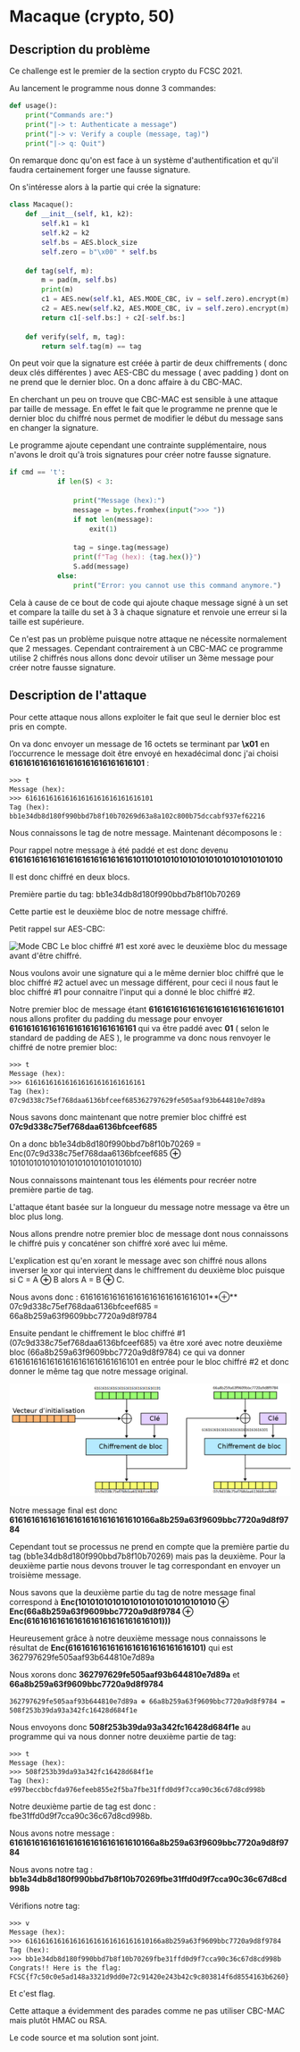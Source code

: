 # Macaque (crypto, 50)



## Description du problème

Ce challenge est le premier de la section crypto du FCSC 2021.

Au lancement le programme nous donne 3 commandes: 
```py
def usage():
    print("Commands are:")
    print("|-> t: Authenticate a message")
    print("|-> v: Verify a couple (message, tag)")
    print("|-> q: Quit")
```

On remarque donc qu'on est face à un système d'authentification et qu'il faudra certainement forger une fausse signature.

On s'intéresse alors à la partie qui crée la signature:

```py
class Macaque():
    def __init__(self, k1, k2):
        self.k1 = k1
        self.k2 = k2
        self.bs = AES.block_size
        self.zero = b"\x00" * self.bs

    def tag(self, m):
        m = pad(m, self.bs)
        print(m)
        c1 = AES.new(self.k1, AES.MODE_CBC, iv = self.zero).encrypt(m)
        c2 = AES.new(self.k2, AES.MODE_CBC, iv = self.zero).encrypt(m)
        return c1[-self.bs:] + c2[-self.bs:]

    def verify(self, m, tag):
        return self.tag(m) == tag
```

On peut voir que la signature est créée à partir de deux chiffrements ( donc deux clés différentes ) avec AES-CBC du message ( avec padding ) dont on ne prend que le dernier bloc. On a donc affaire à du CBC-MAC.

En cherchant un peu on trouve que CBC-MAC est sensible à une attaque par taille de message. En effet le fait que le programme ne prenne que le dernier bloc du chiffré nous permet de modifier le début du message sans en changer la signature.

Le programme ajoute cependant une contrainte supplémentaire, nous n'avons le droit qu'à trois signatures pour créer notre fausse signature.

```py
if cmd == 't':
            if len(S) < 3:

                print("Message (hex):")
                message = bytes.fromhex(input(">>> "))
                if not len(message):
                    exit(1)

                tag = singe.tag(message)
                print(f"Tag (hex): {tag.hex()}")
                S.add(message)
            else:
                print("Error: you cannot use this command anymore.")
```

Cela à cause de ce bout de code qui ajoute chaque message signé à un set et compare la taille du set à 3 à chaque signature et renvoie une erreur si la taille est supérieure.

Ce n'est pas un problème puisque notre attaque ne nécessite normalement que 2 messages. Cependant contrairement à un CBC-MAC ce programme utilise 2 chiffrés nous allons donc devoir utiliser un 3ème message pour créer notre fausse signature.

## Description de l'attaque

Pour cette attaque nous allons exploiter le fait que seul le dernier bloc est pris en compte.

On va donc envoyer un message de 16 octets se terminant par **\x01** en l’occurrence le message doit être envoyé en hexadécimal donc j'ai choisi **61616161616161616161616161616101** :
```
>>> t
Message (hex):
>>> 61616161616161616161616161616101
Tag (hex): bb1e34db8d180f990bbd7b8f10b70269d63a8a102c800b75dccabf937ef62216
```

Nous connaissons le tag de notre message. Maintenant décomposons le :

Pour rappel notre message à été paddé et est donc devenu **6161616161616161616161616161610110101010101010101010101010101010**

Il est donc chiffré en deux blocs.

Première partie du tag:
bb1e34db8d180f990bbd7b8f10b70269

Cette partie est le deuxième bloc de notre message chiffré.

Petit rappel sur AES-CBC:

![Mode CBC](https://upload.wikimedia.org/wikipedia/commons/thumb/4/42/Schema_CBC.svg/1920px-Schema_CBC.svg.png)
Le bloc chiffré #1 est xoré avec le deuxième bloc du message avant d'être chiffré.

Nous voulons avoir une signature qui a le même dernier bloc chiffré que le bloc chiffré #2 actuel avec un message différent, pour ceci il nous faut le bloc chiffré #1 pour connaitre l'input qui a donné le bloc chiffré #2.

Notre premier bloc de message étant **61616161616161616161616161616101** nous allons profiter du padding du message pour envoyer **616161616161616161616161616161** qui va être paddé avec **01** ( selon le standard de padding de AES ), le programme va donc nous renvoyer le chiffré de notre premier bloc:

```
>>> t
Message (hex):
>>> 616161616161616161616161616161
Tag (hex): 07c9d338c75ef768daa6136bfceef685362797629fe505aaf93b644810e7d89a
```

Nous savons donc maintenant que notre premier bloc chiffré est **07c9d338c75ef768daa6136bfceef685**

On a donc bb1e34db8d180f990bbd7b8f10b70269 = Enc(07c9d338c75ef768daa6136bfceef685 **⊕** 10101010101010101010101010101010)

Nous connaissons maintenant tous les éléments pour recréer notre première partie de tag.

L'attaque étant basée sur la longueur du message notre message va être un bloc plus long.

Nous allons prendre notre premier bloc de message dont nous connaissons le chiffré puis y concaténer son chiffré xoré avec lui même.

L'explication est qu'en xorant le message avec son chiffré nous allons inverser le xor qui intervient dans le chiffrement du deuxième bloc puisque si C = A **⊕** B alors A = B **⊕** C.

Nous avons donc :
61616161616161616161616161616101**⊕** 07c9d338c75ef768daa6136bfceef685  = 66a8b259a63f9609bbc7720a9d8f9784

Ensuite pendant le chiffrement le bloc chiffré #1 (07c9d338c75ef768daa6136bfceef685) va être xoré avec notre deuxième bloc (66a8b259a63f9609bbc7720a9d8f9784) ce qui va donner 61616161616161616161616161616101 en entrée pour le bloc chiffré #2 et donc donner le même tag que notre message original.

![Explication](https://github.com/Rom1-C/FCSC-2021/blob/main/Macaque-50%20points/Explication.png)

Notre message final est donc **6161616161616161616161616161610166a8b259a63f9609bbc7720a9d8f9784**

Cependant tout se processus ne prend en compte que la première partie du tag (bb1e34db8d180f990bbd7b8f10b70269) mais pas la deuxième. Pour la deuxième partie nous devons trouver le tag correspondant en envoyer un troisième message.

Nous savons que la deuxième partie du tag de notre message final correspond à **Enc(10101010101010101010101010101010 **⊕** Enc(66a8b259a63f9609bbc7720a9d8f9784 **⊕** Enc(61616161616161616161616161616101)))**

Heureusement grâce à notre deuxième message nous connaissons le résultat de **Enc(61616161616161616161616161616101)** qui est 362797629fe505aaf93b644810e7d89a

Nous xorons donc **362797629fe505aaf93b644810e7d89a** et **66a8b259a63f9609bbc7720a9d8f9784** 

```
362797629fe505aaf93b644810e7d89a ⊕ 66a8b259a63f9609bbc7720a9d8f9784 = 508f253b39da93a342fc16428d684f1e
```

Nous envoyons donc **508f253b39da93a342fc16428d684f1e** au programme qui va nous donner notre deuxième partie de tag:

```
>>> t
Message (hex):
>>> 508f253b39da93a342fc16428d684f1e
Tag (hex): e997beccbbcfda976efeeb855e2f5ba7fbe31ffd0d9f7cca90c36c67d8cd998b
```

Notre deuxième partie de tag est donc : fbe31ffd0d9f7cca90c36c67d8cd998b.

Nous avons notre message : **6161616161616161616161616161610166a8b259a63f9609bbc7720a9d8f9784**

Nous avons notre tag : **bb1e34db8d180f990bbd7b8f10b70269fbe31ffd0d9f7cca90c36c67d8cd998b**

Vérifions notre tag:

```
>>> v
Message (hex):
>>> 6161616161616161616161616161610166a8b259a63f9609bbc7720a9d8f9784
Tag (hex):
>>> bb1e34db8d180f990bbd7b8f10b70269fbe31ffd0d9f7cca90c36c67d8cd998b
Congrats!! Here is the flag: FCSC{f7c50c0e5ad148a3321d9dd0e72c91420e243b42c9c803814f6d8554163b6260}
```

Et c'est flag.

Cette attaque a évidemment des parades comme ne pas utiliser CBC-MAC mais plutôt HMAC ou RSA.

Le code source et ma solution sont joint.
